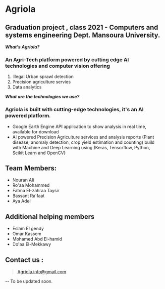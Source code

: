 # **Agriola**

## Graduation project , class 2021 - Computers and systems engineering Dept. Mansoura University.
***What's Agriola?***
### An Agri-Tech platform powered by cutting edge AI technologies and computer vision offering
1. Illegal Urban sprawl detection
2. Precision agriculture servies
3. Data analytics 

***What are the technologies we use?***
### Agriola is built with cutting-edge technologies, it's an AI powered platform. 

- Google Earth Engine API application to show analysis in real time, available for download
- AI powered Precision Agriculture services and analysis reports (Plant disease, anomaly detection, crop yield estimation and counting) build with Machine and Deep Learning using (Keras, Tensorflow, Python, Scikit Learn and OpenCV)


## Team Members:

 - Nouran Ali
 - Ro'aa Mohammed
 - Fatma El-zahraa Taysir
 - Bassant Ra'faat
 - Aya Adel
 ## Additional helping members
 
 - Eslam El gendy
 - Omar Kassem 
 - Mohamed Abd El-hamid
 - Do'aa El-Mekkawy

## **Contact us** :

> Agriola.info@gmail.com
>
-- To be updated soon.

